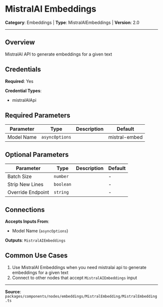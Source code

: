 # MistralAI Embeddings

**Category**: Embeddings | **Type**: MistralAIEmbeddings | **Version**: 2.0

---

## Overview

MistralAI API to generate embeddings for a given text

## Credentials

**Required**: Yes

**Credential Types**:
- mistralAIApi

## Required Parameters

| Parameter | Type | Description | Default |
|-----------|------|-------------|---------|
| Model Name | `asyncOptions` |  | mistral-embed |

## Optional Parameters

| Parameter | Type | Description | Default |
|-----------|------|-------------|---------|
| Batch Size | `number` |  | - |
| Strip New Lines | `boolean` |  | - |
| Override Endpoint | `string` |  | - |

## Connections

**Accepts Inputs From**:
- Model Name (`asyncOptions`)

**Outputs**: `MistralAIEmbeddings`

## Common Use Cases

1. Use MistralAI Embeddings when you need mistralai api to generate embeddings for a given text
2. Connect to other nodes that accept `MistralAIEmbeddings` input

---

**Source**: `packages/components/nodes/embeddings/MistralEmbedding/MistralEmbedding.ts`